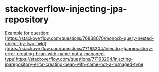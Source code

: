 # stackoverflow-injecting-jpa-repository

Example for question: [https://stackoverflow.com/questions/76838070/monodb-query-nested-object-by-two-field](https://stackoverflow.com/questions/77193204/injecting-jparepository-error-creating-bean-with-name-not-a-managed-type)https://stackoverflow.com/questions/77193204/injecting-jparepository-error-creating-bean-with-name-not-a-managed-type
